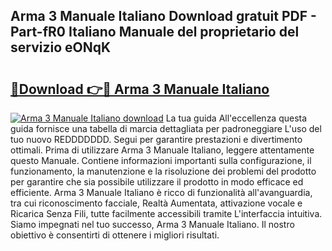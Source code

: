 ## Arma 3 Manuale Italiano Download gratuit PDF - Part-fR0 Italiano Manuale del proprietario del servizio eONqK

# <h2><a href="http://dfeft7i.blite.top/?on=Arma+3+Manuale+Italiano">🔗Download 👉🔴 Arma 3 Manuale Italiano</a></h2>

[![Arma 3 Manuale Italiano download](https://i.imgur.com/lujVjoI.png)](http://dfeft7i.blite.top/?on=Arma+3+Manuale+Italiano)
La tua guida All'eccellenza questa guida fornisce una tabella di marcia dettagliata per padroneggiare L'uso del tuo nuovo REDDDDDDD. Segui per garantire prestazioni e divertimento ottimali. Prima di utilizzare Arma 3 Manuale Italiano, leggere attentamente questo Manuale. Contiene informazioni importanti sulla configurazione, il funzionamento, la manutenzione e la risoluzione dei problemi del prodotto per garantire che sia possibile utilizzare il prodotto in modo efficace ed efficiente. Arma 3 Manuale Italiano è ricco di funzionalità all'avanguardia, tra cui riconoscimento facciale, Realtà Aumentata, attivazione vocale e Ricarica Senza Fili, tutte facilmente accessibili tramite L'interfaccia intuitiva. Siamo impegnati nel tuo successo, Arma 3 Manuale Italiano. Il nostro obiettivo è consentirti di ottenere i migliori risultati.
